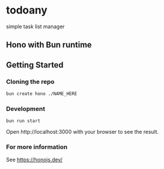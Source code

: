 # todoany

simple task list manager
## Hono with Bun runtime

## Getting Started

### Cloning the repo

```sh
bun create hono ./NAME_HERE
```

### Development

```
bun run start
```

Open http://localhost:3000 with your browser to see the result.

### For more information

See <https://honojs.dev/>